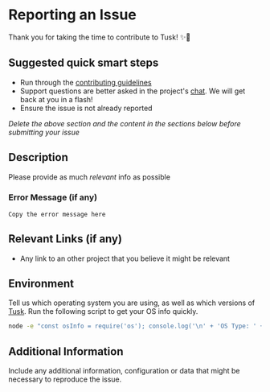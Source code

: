 # Reporting an Issue

Thank you for taking the time to contribute to Tusk! ✨🎉

## Suggested quick smart steps

- Run through the [contributing guidelines](https://github.com/champloohq/tusk/blob/master/contributing.md)
- Support questions are better asked in the project's [chat](https://gitter.im/tusk/Lobby). We will get back at you in a flash!
- Ensure the issue is not already reported

*Delete the above section and the content in the sections below before submitting your issue*

## Description

Please provide as much *relevant* info as possible

### Error Message (if any)

```
Copy the error message here
```

## Relevant Links (if any)

- Any link to an other project that you believe it might be relevant

## Environment

Tell us which operating system you are using, as well as which versions of [Tusk](https://github.com/champloohq/tusk/releases/latest).
Run the following script to get your OS info quickly.

```bash
node -e "const osInfo = require('os'); console.log('\n' + 'OS Type: ' + '\t' + osInfo.type() + '\n' + 'OS Platform:' + '\t' + osInfo.platform() + '\n' + 'OS Release: ' + '\t' + osInfo.release() + '\n' + 'Architecture: ' + '\t' + osInfo.arch() + '\n');"
```

## Additional Information

Include any additional information, configuration or data that might be necessary to reproduce the issue.
